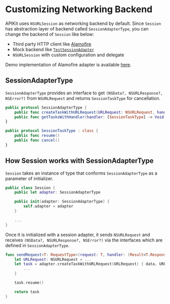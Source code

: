 # Customizing Networking Backend

APIKit uses `NSURLSession` as networking backend by default. Since `Session` has abstraction layer of backend called `SessionAdapterType`, you can change the backend of `Session` like below:

- Third party HTTP client like [Alamofire](https://github.com/Alamofire/Alamofire)
- Mock backend like [`TestSessionAdapter`](../Tests/APIKit/TestComponents/TestSessionAdapter.swift)
- `NSURLSession` with custom configuration and delegate

Demo implementation of Alamofire adapter is available [here](https://github.com/ishkawa/APIKit-AlamofireAdapter).

## SessionAdapterType

`SessionAdapterType` provides an interface to get `(NSData?, NSURLResponse?, NSError?)` from `NSURLRequest` and returns `SessionTaskType` for cancellation.

```swift
public protocol SessionAdapterType {
    public func createTaskWithURLRequest(URLRequest: NSURLRequest, handler: (NSData?, NSURLResponse?, ErrorType?) -> Void) -> SessionTaskType
    public func getTasksWithHandler(handler: [SessionTaskType] -> Void)
}

public protocol SessionTaskType : class {
    public func resume()
    public func cancel()
}
```


## How Session works with SessionAdapterType

`Session` takes an instance of type that conforms `SessionAdapterType` as a parameter of initializer.

```swift
public class Session {
    public let adapter: SessionAdapterType

    public init(adapter: SessionAdapterType) {
        self.adapter = adapter
    }

    ...
}
```

Once it is initialized with a session adapter, it sends `NSURLRequest` and receives `(NSData?, NSURLResponse?, NSError?)` via the interfaces which are defined in `SessionAdapterType`.

```swift
func sendRequest<T: RequestType>(request: T, handler: (Result<T.Response, APIError>) -> Void = {r in}) -> SessionTaskType? {
    let URLRequest: NSURLRequest = ...
    let task = adapter.createTaskWithURLRequest(URLRequest) { data, URLResponse, error in
        ...
    }

    task.resume()

    return task
}
```
